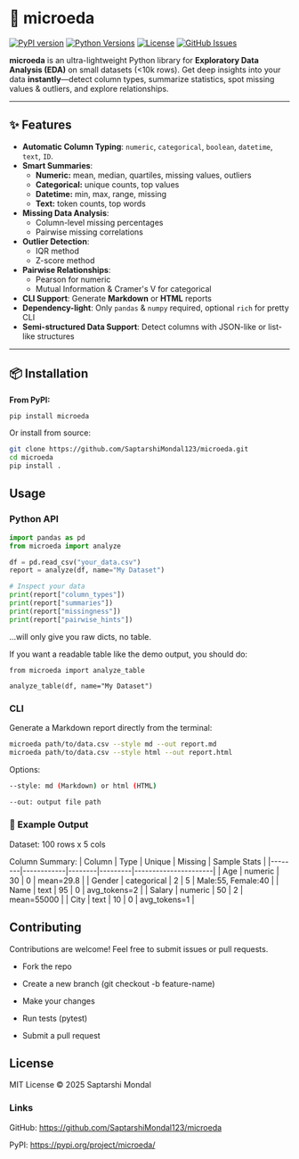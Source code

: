 # 🚀 microeda

[![PyPI version](https://img.shields.io/pypi/v/microeda?color=blue&label=PyPI)](https://pypi.org/project/microeda/) 
[![Python Versions](https://img.shields.io/pypi/pyversions/microeda)](https://pypi.org/project/microeda/)
[![License](https://img.shields.io/badge/license-MIT-green)](LICENSE)
[![GitHub Issues](https://img.shields.io/github/issues/SaptarshiMondal123/microeda)](https://github.com/SaptarshiMondal123/microeda/issues)

**microeda** is an ultra-lightweight Python library for **Exploratory Data Analysis (EDA)** on small datasets (<10k rows). Get deep insights into your data **instantly**—detect column types, summarize statistics, spot missing values & outliers, and explore relationships.

---

## ✨ Features

- **Automatic Column Typing**: `numeric`, `categorical`, `boolean`, `datetime`, `text`, `ID`.
- **Smart Summaries**:
  - **Numeric:** mean, median, quartiles, missing values, outliers
  - **Categorical:** unique counts, top values
  - **Datetime:** min, max, range, missing
  - **Text:** token counts, top words
- **Missing Data Analysis**:
  - Column-level missing percentages
  - Pairwise missing correlations
- **Outlier Detection**:
  - IQR method
  - Z-score method
- **Pairwise Relationships**:
  - Pearson for numeric
  - Mutual Information & Cramer's V for categorical
- **CLI Support**: Generate **Markdown** or **HTML** reports
- **Dependency-light**: Only `pandas` & `numpy` required, optional `rich` for pretty CLI
- **Semi-structured Data Support**: Detect columns with JSON-like or list-like structures


---

## 📦 Installation

**From PyPI:**

```bash
pip install microeda
```

Or install from source:

```bash
git clone https://github.com/SaptarshiMondal123/microeda.git
cd microeda
pip install .
```

## Usage

### Python API

```python
import pandas as pd
from microeda import analyze

df = pd.read_csv("your_data.csv")
report = analyze(df, name="My Dataset")

# Inspect your data
print(report["column_types"])
print(report["summaries"])
print(report["missingness"])
print(report["pairwise_hints"])
```

…will only give you raw dicts, no table.

If you want a readable table like the demo output, you should do:

```
from microeda import analyze_table

analyze_table(df, name="My Dataset")
```

### CLI

Generate a Markdown report directly from the terminal:

```bash
microeda path/to/data.csv --style md --out report.md
microeda path/to/data.csv --style html --out report.html
```

Options:

```bash
--style: md (Markdown) or html (HTML)

--out: output file path
```
### 🌟 Example Output
Dataset: 100 rows x 5 cols

Column Summary:
| Column | Type        | Unique | Missing | Sample Stats          |
|--------|------------|--------|---------|----------------------|
| Age    | numeric     | 30     | 0       | mean=29.8            |
| Gender | categorical | 2      | 5       | Male:55, Female:40   |
| Name   | text        | 95     | 0       | avg_tokens=2         |
| Salary | numeric     | 50     | 2       | mean=55000           |
| City   | text        | 10     | 0       | avg_tokens=1         |


## Contributing

Contributions are welcome! Feel free to submit issues or pull requests.

- Fork the repo

- Create a new branch (git checkout -b feature-name)

- Make your changes

- Run tests (pytest)

- Submit a pull request

## License

MIT License © 2025 Saptarshi Mondal

### Links

GitHub: https://github.com/SaptarshiMondal123/microeda

PyPI: https://pypi.org/project/microeda/